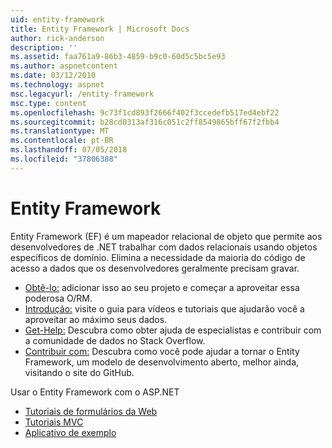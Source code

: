```yaml
---
uid: entity-framework
title: Entity Framework | Microsoft Docs
author: rick-anderson
description: ''
ms.assetid: faa761a9-86b3-4859-b9c0-60d5c5bc5e93
ms.author: aspnetcontent
ms.date: 03/12/2010
ms.technology: aspnet
msc.legacyurl: /entity-framework
msc.type: content
ms.openlocfilehash: 9c73f1cd893f2666f402f3ccedefb517ed4ebf22
ms.sourcegitcommit: b28cd0313af316c051c2ff8549865bff67f2fbb4
ms.translationtype: MT
ms.contentlocale: pt-BR
ms.lasthandoff: 07/05/2018
ms.locfileid: "37806388"
---
```

<a name="entity-framework"></a>Entity Framework
====================
Entity Framework (EF) é um mapeador relacional de objeto que permite aos desenvolvedores de .NET trabalhar com dados relacionais usando objetos específicos de domínio. Elimina a necessidade da maioria do código de acesso a dados que os desenvolvedores geralmente precisam gravar.


- [Obtê-lo:](https://msdn.com/data/ee712906) adicionar isso ao seu projeto e começar a aproveitar essa poderosa O/RM.
- [Introdução:](https://msdn.com/data/ee712907) visite o guia para vídeos e tutoriais que ajudarão você a aproveitar ao máximo seus dados.
- [Get-Help:](https://msdn.com/data/hh913619) Descubra como obter ajuda de especialistas e contribuir com a comunidade de dados no Stack Overflow.
- [Contribuir com:](https://github.com/aspnet/EntityFramework6) Descubra como você pode ajudar a tornar o Entity Framework, um modelo de desenvolvimento aberto, melhor ainda, visitando o site do GitHub.


Usar o Entity Framework com o ASP.NET

- [Tutoriais de formulários da Web](web-forms/overview/older-versions-getting-started/getting-started-with-ef/the-entity-framework-and-aspnet-getting-started-part-1.md)
- [Tutoriais MVC](mvc/overview/getting-started/getting-started-with-ef-using-mvc/creating-an-entity-framework-data-model-for-an-asp-net-mvc-application.md)
- [Aplicativo de exemplo](https://code.msdn.microsoft.com/ASPNET-MVC-Application-b01a9fe8)
